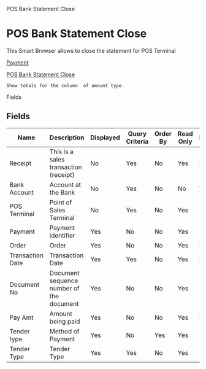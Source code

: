 
POS Bank Statement Close
# POS Bank Statement Close


This Smart Browser allows to close the statement for POS Terminal

[Payment](../../functional-guide/window/window-payment.md)

[POS Bank Statement Close](../../functional-guide/window/process-c_pos-bank-statement-close.md)

```
Show totals for the column  of amount type.
```
Fields
## Fields




Name             | Description                              | Displayed | Query Criteria | Order By | Read Only | Mandatory
---------------- | ---------------------------------------- | --------- | -------------- | -------- | --------- | ---------
Receipt          | This is a sales transaction (receipt)    | No        | Yes            | No       | Yes       | No       
Bank Account     | Account at the Bank                      | No        | Yes            | No       | No        | Yes      
POS Terminal     | Point of Sales Terminal                  | No        | Yes            | No       | Yes       | Yes      
Payment          | Payment identifier                       | Yes       | No             | No       | Yes       | No       
Order            | Order                                    | Yes       | No             | No       | Yes       | No       
Transaction Date | Transaction Date                         | Yes       | Yes            | No       | Yes       | No       
Document No      | Document sequence number of the document | Yes       | No             | No       | Yes       | No       
Pay Amt          | Amount being paid                        | Yes       | No             | No       | Yes       | No       
Tender type      | Method of Payment                        | Yes       | No             | Yes      | Yes       | No       
Tender Type      | Tender Type                              | Yes       | Yes            | No       | Yes       | No       
